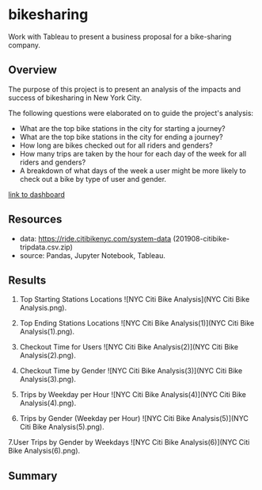 # bikesharing
Work with Tableau to present a business proposal for a bike-sharing company.
## Overview 

The purpose of this project is to present an analysis of the impacts and success of bikesharing in New York City.

The following questions were elaborated on to guide the project's analysis:
- What are the top bike stations in the city for starting a journey?
- What are the top bike stations in the city for ending a journey?
- How long are bikes checked out for all riders and genders?
- How many trips are taken by the hour for each day of the week for all riders and genders?
- A breakdown of what days of the week a user might be more likely to check out a bike by type of user and gender. 

[link to dashboard](https://public.tableau.com/views/NYCCitiBikeAnalysis_16699374940950/NYCCitiBikeAnalysis?:language=pt-BR&publish=yes&:display_count=n&:origin=viz_share_link)

## Resources 
- data: https://ride.citibikenyc.com/system-data (201908-citibike-tripdata.csv.zip)
- source: Pandas, Jupyter Notebook, Tableau.

## Results 
1. Top Starting Stations Locations
![NYC Citi Bike Analysis](NYC Citi Bike Analysis.png).



2. Top Ending Stations Locations
![NYC Citi Bike Analysis(1)](NYC Citi Bike Analysis(1).png).


3. Checkout Time for Users
![NYC Citi Bike Analysis(2)](NYC Citi Bike Analysis(2).png).


4. Checkout Time by Gender
![NYC Citi Bike Analysis(3)](NYC Citi Bike Analysis(3).png).


5. Trips by Weekday per Hour
![NYC Citi Bike Analysis(4)](NYC Citi Bike Analysis(4).png).


6. Trips by Gender (Weekday per Hour)
![NYC Citi Bike Analysis(5)](NYC Citi Bike Analysis(5).png).


7.User Trips by Gender by Weekdays
![NYC Citi Bike Analysis(6)](NYC Citi Bike Analysis(6).png).

## Summary 
